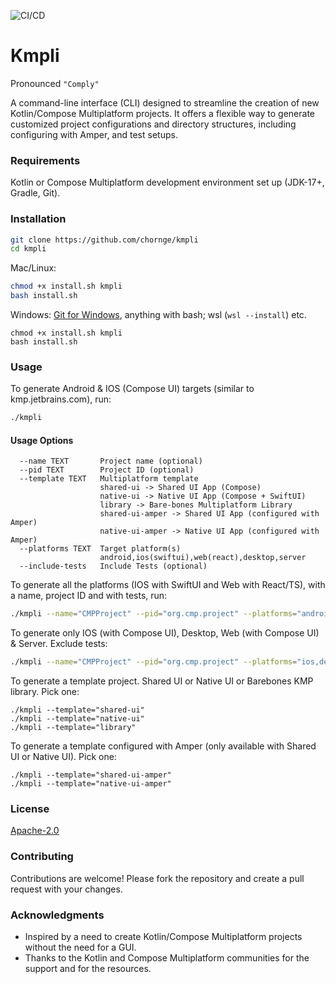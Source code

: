 ![CI/CD](https://github.com/chornge/kmpli/actions/workflows/build.yml/badge.svg?branch=main)

# Kmpli

Pronounced `"Comply"`

A command-line interface (CLI) designed to streamline the creation of new Kotlin/Compose Multiplatform
projects. It offers a flexible way to generate customized project configurations and directory structures, including
configuring with Amper, and test setups.

### Requirements

Kotlin or Compose Multiplatform development environment set up (JDK-17+, Gradle, Git).

### Installation

```bash
git clone https://github.com/chornge/kmpli
cd kmpli
```

Mac/Linux:

```bash
chmod +x install.sh kmpli
bash install.sh
```

Windows: [Git for Windows](https://gitforwindows.org/), anything with bash; wsl (`wsl --install`) etc.

```
chmod +x install.sh kmpli
bash install.sh
```

### Usage

To generate Android & IOS (Compose UI) targets (similar to kmp.jetbrains.com), run:

```bash
./kmpli
```

#### Usage Options

```
  --name TEXT       Project name (optional)
  --pid TEXT        Project ID (optional)
  --template TEXT   Multiplatform template
                    shared-ui -> Shared UI App (Compose)
                    native-ui -> Native UI App (Compose + SwiftUI) 
                    library -> Bare-bones Multiplatform Library
                    shared-ui-amper -> Shared UI App (configured with Amper)
                    native-ui-amper -> Native UI App (configured with Amper)
  --platforms TEXT  Target platform(s)
                    android,ios(swiftui),web(react),desktop,server
  --include-tests   Include Tests (optional)
```

To generate all the platforms (IOS with SwiftUI and Web with React/TS), with a name, project ID and with tests, run:

```bash
./kmpli --name="CMPProject" --pid="org.cmp.project" --platforms="android,ios(swiftui),desktop,web(react),server" --include-tests
```

To generate only IOS (with Compose UI), Desktop, Web (with Compose UI) & Server. Exclude tests:

```bash
./kmpli --name="CMPProject" --pid="org.cmp.project" --platforms="ios,desktop,web,server"
```

To generate a template project. Shared UI or Native UI or Barebones KMP library. Pick one:

```
./kmpli --template="shared-ui"
./kmpli --template="native-ui"
./kmpli --template="library"
```

To generate a template configured with Amper (only available with Shared UI or Native UI). Pick one:

```
./kmpli --template="shared-ui-amper"
./kmpli --template="native-ui-amper"
```

### License

[Apache-2.0](LICENSE)

### Contributing

Contributions are welcome! Please fork the repository and create a pull request with your changes.

### Acknowledgments

- Inspired by a need to create Kotlin/Compose Multiplatform projects without the need for a GUI.
- Thanks to the Kotlin and Compose Multiplatform communities for the support and for the resources.